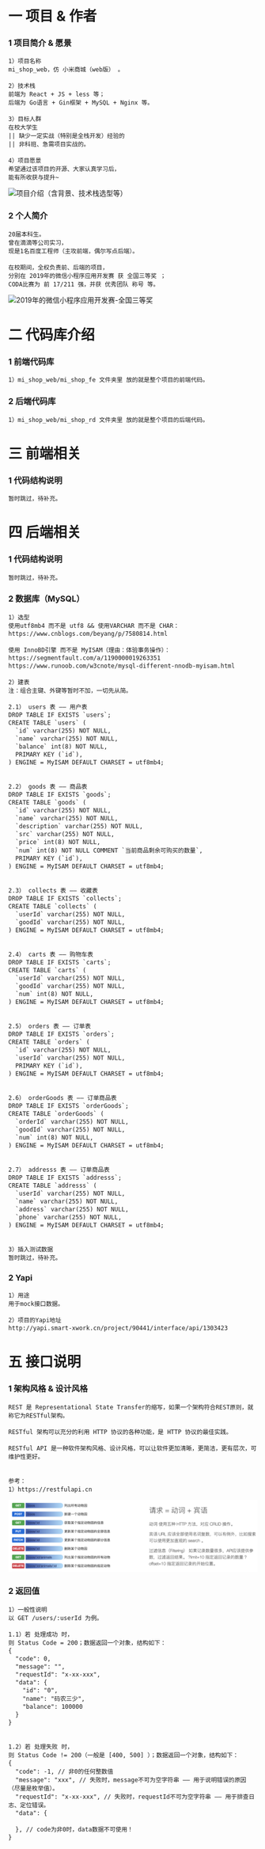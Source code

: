 # 一 项目 & 作者
### 1 项目简介 & 愿景
```
1）项目名称
mi_shop_web，仿 小米商城（web版） 。

2）技术栈
前端为 React + JS + less 等；
后端为 Go语言 + Gin框架 + MySQL + Nginx 等。

3）目标人群
在校大学生
|| 缺少一定实战（特别是全栈开发）经验的
|| 非科班、急需项目实战的。

4）项目愿景
希望通过该项目的开源、大家认真学习后，
能有所收获与提升~
```

![项目介绍（含背景、技术栈选型等）](https://cdn.jsdelivr.net/gh/CYBYOB/img/2021-8-28/1630141328882-%E5%B0%8F%E7%B1%B3%E5%95%86%E5%9F%8E%EF%BC%88%E5%85%A8%E6%A0%88%E5%BC%80%E5%8F%91%EF%BC%89.png)


### 2 个人简介
```
20届本科生。
曾在滴滴等公司实习，
现是1名百度工程师（主攻前端，偶尔写点后端）。

在校期间，全权负责前、后端的项目，
分别在 2019年的微信小程序应用开发赛 获 全国三等奖 ；
CODA比赛为 前 17/211 强，并获 优秀团队 称号 等。
```
![2019年的微信小程序应用开发赛-全国三等奖](https://cdn.jsdelivr.net/gh/CYBYOB/img/2021-8-28/1630133461339-image.png)


# 二 代码库介绍
### 1 前端代码库
```
1）mi_shop_web/mi_shop_fe 文件夹里 放的就是整个项目的前端代码。
```

### 2 后端代码库
```
1）mi_shop_web/mi_shop_rd 文件夹里 放的就是整个项目的后端代码。
```

# 三 前端相关
### 1 代码结构说明
```
暂时跳过，待补充。
```


# 四 后端相关
### 1 代码结构说明
```
暂时跳过，待补充。
```
### 2 数据库（MySQL）
```
1）选型
使用utf8mb4 而不是 utf8 && 使用VARCHAR 而不是 CHAR：
https://www.cnblogs.com/beyang/p/7580814.html

使用 InnoBD引擎 而不是 MyISAM（理由：体验事务操作）：
https://segmentfault.com/a/1190000019263351
https://www.runoob.com/w3cnote/mysql-different-nnodb-myisam.html

2）建表
注：组合主键、外键等暂时不加，一切先从简。

2.1） users 表 —— 用户表
DROP TABLE IF EXISTS `users`;
CREATE TABLE `users` (
  `id` varchar(255) NOT NULL,
  `name` varchar(255) NOT NULL,
  `balance` int(8) NOT NULL,
  PRIMARY KEY (`id`),
) ENGINE = MyISAM DEFAULT CHARSET = utf8mb4;


2.2） goods 表 —— 商品表
DROP TABLE IF EXISTS `goods`;
CREATE TABLE `goods` (
  `id` varchar(255) NOT NULL,
  `name` varchar(255) NOT NULL,
  `description` varchar(255) NOT NULL,
  `src` varchar(255) NOT NULL,
  `price` int(8) NOT NULL,
  `num` int(8) NOT NULL COMMENT `当前商品剩余可购买的数量`,
  PRIMARY KEY (`id`),
) ENGINE = MyISAM DEFAULT CHARSET = utf8mb4;


2.3） collects 表 —— 收藏表
DROP TABLE IF EXISTS `collects`;
CREATE TABLE `collects` (
  `userId` varchar(255) NOT NULL,
  `goodId` varchar(255) NOT NULL,
) ENGINE = MyISAM DEFAULT CHARSET = utf8mb4;


2.4） carts 表 —— 购物车表
DROP TABLE IF EXISTS `carts`;
CREATE TABLE `carts` (
  `userId` varchar(255) NOT NULL,
  `goodId` varchar(255) NOT NULL,
  `num` int(8) NOT NULL,
) ENGINE = MyISAM DEFAULT CHARSET = utf8mb4;


2.5） orders 表 —— 订单表
DROP TABLE IF EXISTS `orders`;
CREATE TABLE `orders` (
  `id` varchar(255) NOT NULL,
  `userId` varchar(255) NOT NULL,
  PRIMARY KEY (`id`),
) ENGINE = MyISAM DEFAULT CHARSET = utf8mb4;


2.6） orderGoods 表 —— 订单商品表
DROP TABLE IF EXISTS `orderGoods`;
CREATE TABLE `orderGoods` (
  `orderId` varchar(255) NOT NULL,
  `goodId` varchar(255) NOT NULL,
  `num` int(8) NOT NULL,
) ENGINE = MyISAM DEFAULT CHARSET = utf8mb4;


2.7） addresss 表 —— 订单商品表
DROP TABLE IF EXISTS `addresss`;
CREATE TABLE `addresss` (
  `userId` varchar(255) NOT NULL,
  `name` varchar(255) NOT NULL,
  `address` varchar(255) NOT NULL,
  `phone` varchar(255) NOT NULL,
) ENGINE = MyISAM DEFAULT CHARSET = utf8mb4;


3）插入测试数据
暂时跳过，待补充。
```

### 2 Yapi
```
1）用途
用于mock接口数据。

2）项目的Yapi地址
http://yapi.smart-xwork.cn/project/90441/interface/api/1303423
```


# 五 接口说明
### 1 架构风格 & 设计风格
```
REST 是 Representational State Transfer的缩写，如果一个架构符合REST原则，就称它为RESTful架构。

RESTful 架构可以充分的利用 HTTP 协议的各种功能，是 HTTP 协议的最佳实践。

RESTful API 是一种软件架构风格、设计风格，可以让软件更加清晰，更简洁，更有层次，可维护性更好。


参考：
1）https://restfulapi.cn
```
![RESTful-API](./images/RESTful-API.png)


### 2 返回值
```
1）一般性说明
以 GET /users/:userId 为例。

1.1）若 处理成功 时，
则 Status Code = 200；数据返回一个对象，结构如下：
{
  "code": 0,
  "message": "",
  "requestId": "x-xx-xxx",
  "data": {
    "id": "0",
    "name": "码农三少",
    "balance": 100000
  }
}


1.2）若 处理失败 时，
则 Status Code != 200（一般是 [400, 500] ）；数据返回一个对象，结构如下：
{
  "code": -1, // 非0的任何整数值
  "message": "xxx", // 失败时，message不可为空字符串 —— 用于说明错误的原因（尽量是枚举值）。
  "requestId": "x-xx-xxx", // 失败时，requestId不可为空字符串 —— 用于排查日志、定位错误。
  "data": {
      
  }, // code为非0时，data数据不可使用！
}
```